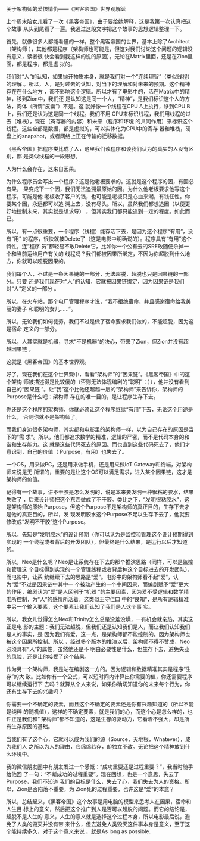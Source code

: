     
关于架构师的爱恨情仇——《黑客帝国》世界观解读

上个周末陪女儿看了一次《黑客帝国》，由于要给她解释，这是我第一次认真把这个故事
从头到尾看了一遍。我通过这段文字把这个故事的思想逻辑整理一下。

首先，就像很多人都能看懂的一样，整个黑客帝国的世界，基本上除了Architect（架构师
），其他都是程序（架构师也可能是，但这对我们讨论这个问题的逻辑没有意义，读者很
快会看到我这样的说的原因）。无论在Matrix里面，还是在Zion里面，都是程序，都是虚
拟的。

我们对“人”的认知，如果抛开物质本身，就是我们对一个“连续理智”（类似线程）的理解
。所以，人，是对过去的认知，对当下的理解和对未来的预期。这个精神存在在什么地方
，都不影响这个逻辑。所以才有了电影中的，活在Matrix中的精神，移到Zion中，我们还
是认知这是同一个人，“精神”，是我们标识这个人的方法，肉体（所谓“皮囊”）不是。这
就好像一个线程在CPU A上执行，移到CPU B上，我们还是认为这是同一个线程。我们不用
CPU来标识线程，我们用线程的过去（堆栈），现在（寄存器的内容）和未来（程序和环境
的共同作用）来标识这个线程。这些全部是数据，都是虚拟的，可以实体化为CPU中的寄存
器和堆栈，硬盘上的snapshot，或者网络上正在传输的迁移数据。

《黑客帝国》把程序类比成了人，这里我们谈程序和谈我们认为的真实的人没有区别，都
是类似线程的一段思想。

人为什么会存在，这来自因果。

为什么程序员会写出一个程序？这是他老板要求的。这就是这个程序的因，有因必有果，
果变成下一个因，我们无法追溯最原始的因。为什么他老板要求他写这个程序，可能是他
老板收了客户的钱，也可能是老板只是心血来潮，有钱任性。你要某个因，永远都可以追
溯上去，没有尽头。所以，虽然我们都想追因（以便更好地控制未来，其实就是想求导）
，但其实我们都只能追到一定的程度。如此而已。

所以，有一点很重要，一个程序（线程）能存活下去，是因为这个程序“有用”，没有“用”
的程序，很快就被Delete了（这是电影中明确说的）。程序具有“有用”这个特性，连“程序
员”都轻易不敢Delete它，比如你一个公有云的SRE敢随便杀掉一个和当前运维用户有关的
线程吗？我们都被因果所绑定，不因为你超脱到什么地方，你就可以超脱因果的。

我们每个人，不过是一条因果链的一部分，无法超脱，超脱也只是因果链的一部分。只要
还是我们现在对“人”的认知，它就被因果链绑定，因为因果链是我们对“人”定义的一部分
。

所以，在火车站，那个电厂管理程序才说，“我不拒绝宿命，并且感谢宿命给我美丽的妻子
和聪明的女儿……”。

所以，无论我们如何徒劳，我们不过是做了宿命要求我们做的，不能超脱，因为这是宿命
定义的一部分。

所以，人其实就是机器，寻求“不是机器”的决心，带来了Zion，但Zion并没有超越因果链
。

这就是《黑客帝国》的基本世界观。

好了，现在我们在这个世界观中，看看“架构师”的“因果链”。《黑客帝国》中的这个架构
师被描述得是比较傻的（否则无法体现编剧的“聪明”：）），他并没有看到自己的“因果链
”。让“我”这个比他还超越一层的“架构师”来告诉你，架构师的Purpose是什么吧：架构师
存在的唯一目的，是让程序生存下去。

你还是这个程序的架构师，你就必须让这个程序继续“有用”下去，无论这个用途是什么，
否则你就不是架构师了。

而我们身边很多架构师，其实都和电影里的架构师一样，以为自己存在的原因是当下的“需
求”。所以，他们都追求数学的精准，逻辑的严密，而不是代码本身的和谐和生存能力。这
就是这些代码死去的原因。而也直到这些代码死去了，他们才意识到，自己的价值（
Purpose，有用）也失去了。

一个OS，用来做PC，还是用来做手机，还是用来做IoT Gateway和终端，对架构师来说是无
所谓的，重要的是让这个OS可以满足需求，进入某个因果链，这才是架构师的价值。

记得有一个故事，讲不干胶是怎么发明的，说是本来要发明一种很粘的胶水，结果失败了
，后来设计师把这个东西做成了不干胶。类比之下，“发明很粘胶水”，这是架构师的原始
Purpose，但这个Purpose不是架构师的真正目的，生存下去才是他的真正目的，所以，发
现发明胶水这个Purpose不足以生存下去了，他就要修改成“发明不干胶”这个Purpose。

所以，先知是“发明胶水”的设计预期（你可以认为是监控和管理这个设计预期得到实现的
一个线程或者背后的开发团队），但最终是什么结果，是运行以后才知道的。

所以，Neo是什么呢？Neo是让系统存在下去的那个推演思路（同样，可以是监控和管理这
个目标得到实现的一个管理线程或者背后种这个目标进去的开发团队），而电影中，让系
统继续下去的思路是“爱”。电影中的架构师看不起“爱”，认为“爱”不过是因果链中其中一
个被动产生的一个中间因果，而编剧赋予“爱”更大的作用，编剧认为“爱”是人区别于“机器
”的主要因素，因为爱不受逻辑和数学精准所控制，为“人”的感情所活着。这类似王守仁口
中的“良知”，是所有逻辑精准中另一个输入要素，这个要素让我们认知了我们是人这个事
实。

所以，我女儿觉得怎么Neo和Trinity怎么总是没羞没燥，一有机会就亲热，其实这正是电
影的主题：我们无法超脱，但我们还是认知我们是人，而让我们认知我们是人的事实，是
因为我们有爱，这一点，是架构师都不能控制的。因为架构师也被这个因果所控制。所以
，经过多个版本的推演以后，架构师不得不赞成，Neo必须具有“人”的属性，虽然他还是不
明白必要性是什么，但生存下去，避免失业的风险，还是让他接受了这个结果。

作为另一个架构师，我是站在编剧这一方的。因为逻辑和数据精准其实是程序“生存”的大
敌。比如你有一个公式，可以短时间内计算出你需要的值，你还需要程序可以继续运行下
去吗？就算从个人来说，如果你确切知道你的未来每个行为，你还有生存下去的兴趣吗？

你需要一个不确定的要素，而且这个不确定的要素还是你有兴趣知道的（所以不能是纯粹
的随机值），这样的不确定要素，就是我们的心，而这个心是怎么样的，也许正是我们和“
架构师”都不知道的，这是生存的驱动力，它看着不强大，却是所有生存原因的基础。

当我们有了这个心，它就可以成为我们的源（Source，天地根，Whatever），成为我们人
之所以为人的理由，它绵绵若存，却独立不改。无论把这个精神放到什么环境中。

我的微信朋友圈中有朋友发过一个感慨：“成功重要还是过程重要？”，我当时随手给他回
了一句：“不断成功的过程重要”。现在回想，也是一个意思，失去了Purpose，我们不知道
我们的目标是什么，失去了心，我们失去为人的资格。所以，Zion是否陷落不重要，为
Zion死的过程重要，也许这是“爱”的本意？

所以，总结起来，《黑客帝国》这个故事是用电脑的模型来思考人在因果，宿命和人生目
标上的意义，然后把这个推广到人是否可以超脱的问题。而它的结论是，超脱不是人生的
意义，人生的意义就是选择这个过程本身，所以电影最后说，避免了人类的毁灭并没有带
来什么，但去避免人类毁灭这件事本身是意义，至于这个能持续多久，对于这个意义来说
，就是As long as possible.

